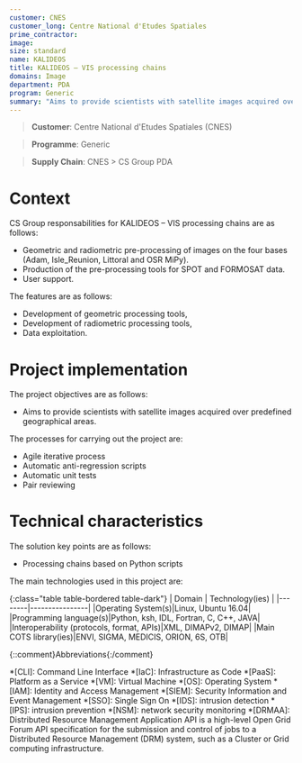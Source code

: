 ```yaml
---
customer: CNES
customer_long: Centre National d'Etudes Spatiales
prime_contractor: 
image: 
size: standard
name: KALIDEOS
title: KALIDEOS – VIS processing chains
domains: Image
department: PDA
program: Generic
summary: "Aims to provide scientists with satellite images acquired over predefined geographical areas."
---
```


> __Customer__\: Centre National d'Etudes Spatiales (CNES)

> __Programme__\: Generic

> __Supply Chain__\: CNES >  CS Group PDA


# Context


CS Group responsabilities for KALIDEOS – VIS processing chains are as follows:
* Geometric and radiometric pre-processing of images on the four bases (Adam, Isle_Reunion, Littoral and OSR MiPy).
* Production of the pre-processing tools for SPOT and FORMOSAT data.
* User support.



The features are as follows:
* Development of geometric processing tools,
* Development of radiometric processing tools,
* Data exploitation.

# Project implementation

The project objectives are as follows:
* Aims to provide scientists with satellite images acquired over predefined geographical areas.

The processes for carrying out the project are:
* Agile iterative process
* Automatic anti-regression scripts
* Automatic unit tests
* Pair reviewing

# Technical characteristics

The solution key points are as follows:
* Processing chains based on Python scripts



The main technologies used in this project are:

{:class="table table-bordered table-dark"}
| Domain | Technology(ies) |
|--------|----------------|
|Operating System(s)|Linux, Ubuntu 16.04|
|Programming language(s)|Python, ksh, IDL, Fortran, C, C++, JAVA|
|Interoperability (protocols, format, APIs)|XML, DIMAPv2, DIMAP|
|Main COTS library(ies)|ENVI, SIGMA, MEDICIS, ORION, 6S, OTB|



{::comment}Abbreviations{:/comment}

*[CLI]: Command Line Interface
*[IaC]: Infrastructure as Code
*[PaaS]: Platform as a Service
*[VM]: Virtual Machine
*[OS]: Operating System
*[IAM]: Identity and Access Management
*[SIEM]: Security Information and Event Management
*[SSO]: Single Sign On
*[IDS]: intrusion detection
*[IPS]: intrusion prevention
*[NSM]: network security monitoring
*[DRMAA]: Distributed Resource Management Application API is a high-level Open Grid Forum API specification for the submission and control of jobs to a Distributed Resource Management (DRM) system, such as a Cluster or Grid computing infrastructure.
